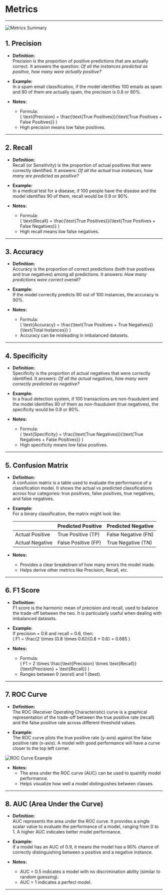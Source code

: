 # Metrics

---

![Metrics Summary](https://images.prismic.io/encord/edfa849b-03fb-43d2-aba5-1f53a8884e6f_image5.png?auto=compress,format)

## 1. Precision
- **Definition:**  
  Precision is the proportion of positive predictions that are actually correct. It answers the question: *Of all the instances predicted as positive, how many were actually positive?*

- **Example:**  
  In a spam email classification, if the model identifies 100 emails as spam and 80 of them are actually spam, the precision is 0.8 or 80%.

- **Notes:**  
  - Formula:  
    \( \text{Precision} = \frac{\text{True Positives}}{\text{True Positives + False Positives}} \)
  - High precision means low false positives.

---

## 2. Recall
- **Definition:**  
  Recall (or Sensitivity) is the proportion of actual positives that were correctly identified. It answers: *Of all the actual true instances, how many are predicted as positive?*

- **Example:**  
  In a medical test for a disease, if 100 people have the disease and the model identifies 90 of them, recall would be 0.9 or 90%.

- **Notes:**  
  - Formula:  
    \( \text{Recall} = \frac{\text{True Positives}}{\text{True Positives + False Negatives}} \)
  - High recall means low false negatives.

---

## 3. Accuracy
- **Definition:**  
  Accuracy is the proportion of correct predictions (both true positives and true negatives) among all predictions. It answers: *How many predictions were correct overall?*

- **Example:**  
  If the model correctly predicts 90 out of 100 instances, the accuracy is 90%.

- **Notes:**  
  - Formula:  
    \( \text{Accuracy} = \frac{\text{True Positives + True Negatives}}{\text{Total Instances}} \)
  - Accuracy can be misleading in imbalanced datasets.

---

## 4. Specificity
- **Definition:**  
  Specificity is the proportion of actual negatives that were correctly identified. It answers: *Of all the actual negatives, how many were correctly predicted as negative?*

- **Example:**  
  In a fraud detection system, if 100 transactions are non-fraudulent and the model identifies 80 of them as non-fraudulent (true negatives), the specificity would be 0.8 or 80%.

- **Notes:**  
  - Formula:  
    \( \text{Specificity} = \frac{\text{True Negatives}}{\text{True Negatives + False Positives}} \)
  - High specificity means low false positives.

---

## 5. Confusion Matrix
- **Definition:**  
  A confusion matrix is a table used to evaluate the performance of a classification model. It shows the actual vs predicted classifications across four categories: true positives, false positives, true negatives, and false negatives.

- **Example:**  
  For a binary classification, the matrix might look like:
  
  |                 | Predicted Positive | Predicted Negative |
  |-----------------|--------------------|--------------------|
  | Actual Positive | True Positive (TP)  | False Negative (FN)|
  | Actual Negative | False Positive (FP) | True Negative (TN) |

- **Notes:**  
  - Provides a clear breakdown of how many errors the model made.
  - Helps derive other metrics like Precision, Recall, etc.

---

## 6. F1 Score
- **Definition:**  
  F1 score is the harmonic mean of precision and recall, used to balance the trade-off between the two. It is particularly useful when dealing with imbalanced datasets.

- **Example:**  
  If precision = 0.8 and recall = 0.6, then:  
  \( F1 = \frac{2 \times (0.8 \times 0.6)}{0.8 + 0.6} = 0.685 \)

- **Notes:**  
  - Formula:  
    \( F1 = 2 \times \frac{\text{Precision} \times \text{Recall}}{\text{Precision} + \text{Recall}} \)
  - Ranges between 0 (worst) and 1 (best).

---

## 7. ROC Curve
- **Definition:**  
  The ROC (Receiver Operating Characteristic) curve is a graphical representation of the trade-off between the true positive rate (recall) and the false positive rate across different threshold values.

- **Example:**  
  The ROC curve plots the true positive rate (y-axis) against the false positive rate (x-axis). A model with good performance will have a curve closer to the top left corner.

![ROC Curve Example](https://i0.wp.com/sefiks.com/wp-content/uploads/2020/12/roc-curve-original.png?fit=726%2C576&ssl=1)

- **Notes:**  
  - The area under the ROC curve (AUC) can be used to quantify model performance.
  - Helps visualize how well a model distinguishes between classes.

---

## 8. AUC (Area Under the Curve)
- **Definition:**  
  AUC represents the area under the ROC curve. It provides a single scalar value to evaluate the performance of a model, ranging from 0 to 1. A higher AUC indicates better model performance.

- **Example:**  
  If a model has an AUC of 0.9, it means the model has a 90% chance of correctly distinguishing between a positive and a negative instance.

- **Notes:**  
  - AUC = 0.5 indicates a model with no discrimination ability (similar to random guessing).
  - AUC = 1 indicates a perfect model.

---